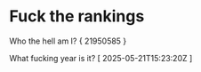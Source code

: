 # Fuck the rankings

Who the hell am I?
{ 21950585 }

What fucking year is it?
[ 2025-05-21T15:23:20Z ]

